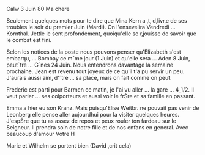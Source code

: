  Calw 3 Juin 80
Ma chere

Seulement quelques mots pour te dire que Mina Kern a ‚t‚ d‚livr‚e de ses troubles le soir du premier Juin (Mardi). On l'ensevelira Vendredi … Kornthal. Jettle le sent profondement, quoiqu'elle se r‚jouisse de savoir que le combat est fini.

Selon les notices de la poste nous pouvons penser qu'Elizabeth s'est embarqu‚ … Bombay ce mˆme jour (1 Juin) et qu'elle sera … Aden 8 Juin, peutˆtre … Gˆnes 24 Juin. Nous entendrons davantage la semaine prochaine. 
Jean est revenu tout joyeux de ce qu'il t'a pu servir un peu. J'aurais aussi aim‚ d'ˆtre … sa place, mais on fait comme on peut.

Frederic est parti pour Barmen ce matin, je l'ai vu aller … la gare … 4_1/2. Il veut parler … ses colporteurs et aussi voir le frŠre et sa famille en passant.

Emma a hier eu son Kranz. Mais puisqu'Elise Weitbr. ne pouvait pas venir de Leonberg elle pense aller aujourdhui pour la visiter quelques heures. 
J'espŠre que tu as assez de repos et peux rouler ton fardeau sur le Seigneur. Il prendra soin de notre fille et de nos enfans en general. 
Avec beaucoup d'amour
 Votre H

Marie et Wilhelm se portent bien (David ‚crit cela)
